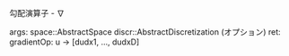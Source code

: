 勾配演算子 - ∇

args:     space::AbstractSpace     discr::AbstractDiscretization (オプション) ret:     gradientOp: u -> [dudx1, ..., dudxD]
